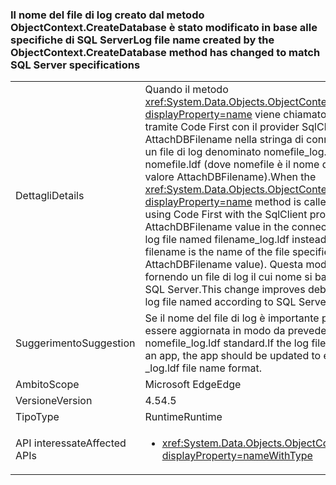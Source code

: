 ### <a name="log-file-name-created-by-the-objectcontextcreatedatabase-method-has-changed-to-match-sql-server-specifications"></a><span data-ttu-id="fbb17-101">Il nome del file di log creato dal metodo ObjectContext.CreateDatabase è stato modificato in base alle specifiche di SQL Server</span><span class="sxs-lookup"><span data-stu-id="fbb17-101">Log file name created by the ObjectContext.CreateDatabase method has changed to match SQL Server specifications</span></span>

|   |   |
|---|---|
|<span data-ttu-id="fbb17-102">Dettagli</span><span class="sxs-lookup"><span data-stu-id="fbb17-102">Details</span></span>|<span data-ttu-id="fbb17-103">Quando il metodo <xref:System.Data.Objects.ObjectContext.CreateDatabase?displayProperty=name> viene chiamato direttamente oppure tramite Code First con il provider SqlClient e un valore AttachDBFilename nella stringa di connessione, viene creato un file di log denominato nomefile_log.ldf invece di nomefile.ldf (dove nomefile è il nome del file specificato dal valore AttachDBFilename).</span><span class="sxs-lookup"><span data-stu-id="fbb17-103">When the <xref:System.Data.Objects.ObjectContext.CreateDatabase?displayProperty=name> method is called either directly or by using Code First with the SqlClient provider and an AttachDBFilename value in the connection string, it creates a log file named filename_log.ldf instead of filename.ldf (where filename is the name of the file specified by the AttachDBFilename value).</span></span> <span data-ttu-id="fbb17-104">Questa modifica migliora il debug fornendo un file di log il cui nome si basa sulle specifiche di SQL Server.</span><span class="sxs-lookup"><span data-stu-id="fbb17-104">This change improves debugging by providing a log file named according to SQL Server specifications.</span></span>|
|<span data-ttu-id="fbb17-105">Suggerimento</span><span class="sxs-lookup"><span data-stu-id="fbb17-105">Suggestion</span></span>|<span data-ttu-id="fbb17-106">Se il nome del file di log è importante per un'app, l'app deve essere aggiornata in modo da prevedere il formato nomefile_log.ldf standard.</span><span class="sxs-lookup"><span data-stu-id="fbb17-106">If the log file name is important for an app, the app should be updated to expect the standard _log.ldf file name format.</span></span>|
|<span data-ttu-id="fbb17-107">Ambito</span><span class="sxs-lookup"><span data-stu-id="fbb17-107">Scope</span></span>|<span data-ttu-id="fbb17-108">Microsoft Edge</span><span class="sxs-lookup"><span data-stu-id="fbb17-108">Edge</span></span>|
|<span data-ttu-id="fbb17-109">Versione</span><span class="sxs-lookup"><span data-stu-id="fbb17-109">Version</span></span>|<span data-ttu-id="fbb17-110">4.5</span><span class="sxs-lookup"><span data-stu-id="fbb17-110">4.5</span></span>|
|<span data-ttu-id="fbb17-111">Tipo</span><span class="sxs-lookup"><span data-stu-id="fbb17-111">Type</span></span>|<span data-ttu-id="fbb17-112">Runtime</span><span class="sxs-lookup"><span data-stu-id="fbb17-112">Runtime</span></span>|
|<span data-ttu-id="fbb17-113">API interessate</span><span class="sxs-lookup"><span data-stu-id="fbb17-113">Affected APIs</span></span>|<ul><li><xref:System.Data.Objects.ObjectContext.CreateDatabase?displayProperty=nameWithType></li></ul>|

